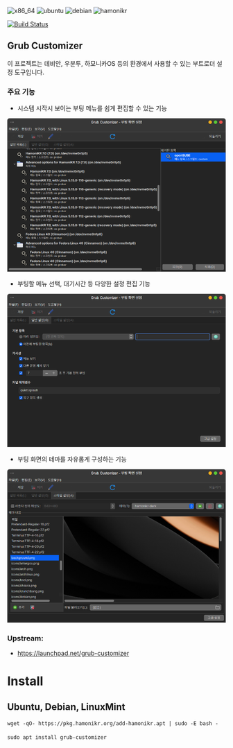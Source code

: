 ![x86_64](https://img.shields.io/badge/amd64-darkblue)
![ubuntu](https://img.shields.io/badge/ubuntu->=22.04-red)
![debian](https://img.shields.io/badge/debian->=11-brown)
![hamonikr](https://img.shields.io/badge/hamonikr->=7-purple)

[![Build Status](https://github.com/hamonikr/grub-customizer/actions/workflows/build.yml/badge.svg?branch=master)](https://github.com/hamonikr/grub-customizer/actions/workflows/build.yml)

## Grub Customizer

이 프로젝트는 데비안, 우분투, 하모니카OS 등의 환경에서 사용할 수 있는 부트로더 설정 도구입니다.

### 주요 기능

* 시스템 시작시 보이는 부팅 메뉴를 쉽게 편집할 수 있는 기능

![app1](./app1.png)

* 부팅할 메뉴 선택, 대기시간 등 다양한 설정 편집 기능

![app2](./app2.png)

* 부팅 화면의 테마를 자유롭게 구성하는 기능

![screenshot](./screenshot.png)

### Upstream:
 * https://launchpad.net/grub-customizer


# Install

## Ubuntu, Debian, LinuxMint

```
wget -qO- https://pkg.hamonikr.org/add-hamonikr.apt | sudo -E bash -

sudo apt install grub-customizer
```